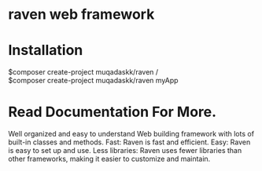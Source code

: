 # raven web framework
# Installation
$composer create-project muqadaskk/raven /<path />
<br>
$composer create-project muqadaskk/raven myApp

# Read Documentation For More.

Well organized and easy to understand Web building framework with lots of built-in classes and methods.
Fast: Raven is fast and efficient.
Easy: Raven is easy to set up and use.
Less libraries: Raven uses fewer libraries than other frameworks, making it easier to customize and maintain.
